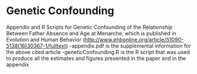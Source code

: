 # Genetic Confounding
Appendix and R Scripts for Genetic Confounding of the Relationship Between Father Absence and Age at Menarche, which is published in Evolution and Human Behavior (http://www.ehbonline.org/article/S1090-5138(16)30367-1/fulltext)
-appendix.pdf is the supplemental information for the above cited article
-geneticConfounding.R is the R script that was used to produce all the estimates and figures presented in the paper and in the appendix
